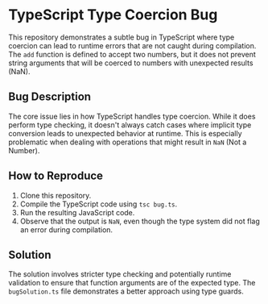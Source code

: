 # TypeScript Type Coercion Bug

This repository demonstrates a subtle bug in TypeScript where type coercion can lead to runtime errors that are not caught during compilation.  The `add` function is defined to accept two numbers, but it does not prevent string arguments that will be coerced to numbers with unexpected results (NaN). 

## Bug Description

The core issue lies in how TypeScript handles type coercion. While it does perform type checking, it doesn't always catch cases where implicit type conversion leads to unexpected behavior at runtime. This is especially problematic when dealing with operations that might result in `NaN` (Not a Number). 

## How to Reproduce

1. Clone this repository.
2. Compile the TypeScript code using `tsc bug.ts`.
3. Run the resulting JavaScript code.
4. Observe that the output is `NaN`, even though the type system did not flag an error during compilation.

## Solution

The solution involves stricter type checking and potentially runtime validation to ensure that function arguments are of the expected type. The `bugSolution.ts` file demonstrates a better approach using type guards.